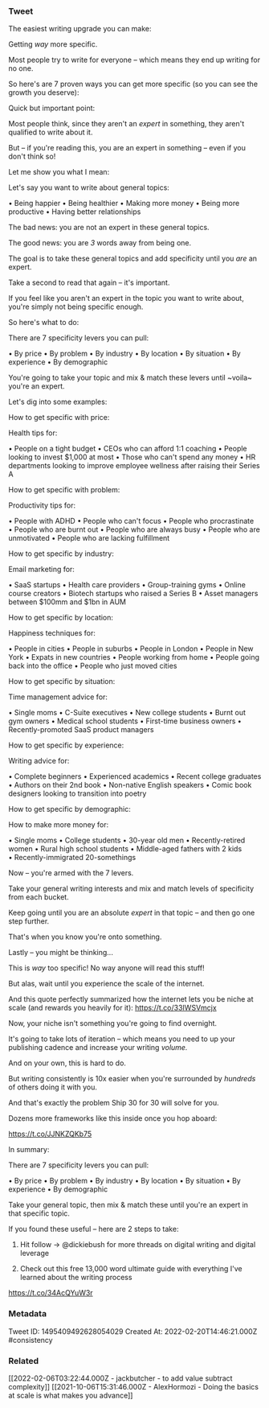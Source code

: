 ### Tweet
The easiest writing upgrade you can make:

Getting *way* more specific.

Most people try to write for everyone – which means they end up writing for no one.

So here's are 7 proven ways you can get more specific (so you can see the growth you deserve):

Quick but important point:

Most people think, since they aren't an *expert* in something, they aren't qualified to write about it.

But – if you're reading this, you are an expert in something – even if you don't think so!

Let me show you what I mean:

Let's say you want to write about general topics:

• Being happier
• Being healthier
• Making more money
• Being more productive
• Having better relationships

The bad news: you are not an expert in these general topics.

The good news: you are *3* words away from being one.

The goal is to take these general topics and add specificity until you *are* an expert.

Take a second to read that again – it's important.

If you feel like you aren't an expert in the topic you want to write about, you're simply not being specific enough.

So here's what to do:

There are 7 specificity levers you can pull:

• By price
• By problem
• By industry
• By location
• By situation
• By experience
• By demographic

You're going to take your topic and mix &amp; match these levers until ~voila~ you're an expert.

Let's dig into some examples:

How to get specific with price:

Health tips for:

• People on a tight budget
• CEOs who can afford 1:1 coaching
• People looking to invest $1,000 at most
• Those who can't spend any money
• HR departments looking to improve employee wellness after raising their Series A

How to get specific with problem:

Productivity tips for:

• People with ADHD
• People who can't focus
• People who procrastinate
• People who are burnt out
• People who are always busy
• People who are unmotivated
• People who are lacking fulfillment

How to get specific by industry:

Email marketing for:

• SaaS startups
• Health care providers
• Group-training gyms
• Online course creators
• Biotech startups who raised a Series B
• Asset managers between $100mm and $1bn in AUM

How to get specific by location:

Happiness techniques for:

• People in cities
• People in suburbs
• People in London
• People in New York
• Expats in new countries
• People working from home
• People going back into the office
• People who just moved cities

How to get specific by situation:

Time management advice for:

• Single moms
• C-Suite executives
• New college students
• Burnt out gym owners
• Medical school students
• First-time business owners
• Recently-promoted SaaS product managers

How to get specific by experience:

Writing advice for:

• Complete beginners
• Experienced academics
• Recent college graduates
• Authors on their 2nd book
• Non-native English speakers
• Comic book designers looking to transition into poetry

How to get specific by demographic:

How to make more money for:

• Single moms
• College students
• 30-year old men
• Recently-retired women
• Rural high school students
• Middle-aged fathers with 2 kids
• Recently-immigrated 20-somethings

Now – you're armed with the 7 levers. 

Take your general writing interests and mix and match levels of specificity from each bucket.

Keep going until you are an absolute *expert* in that topic – and then go one step further.

That's when you know you're onto something.

Lastly – you might be thinking... 

This is *way* too specific! No way anyone will read this stuff!

But alas, wait until you experience the scale of the internet. 

And this quote perfectly summarized how the internet lets you be niche at scale (and rewards you heavily for it): https://t.co/33IWSVmcjx

Now, your niche isn't something you're going to find overnight.

It's going to take lots of iteration – which means you need to up your publishing cadence and increase your writing *volume.*

And on your own, this is hard to do.

But writing consistently is 10x easier when you're surrounded by *hundreds* of others doing it with you.

And that's exactly the problem Ship 30 for 30 will solve for you.

Dozens more frameworks like this inside once you hop aboard: 

https://t.co/JJNKZQKb75

In summary: 

There are 7 specificity levers you can pull:

• By price
• By problem
• By industry
• By location
• By situation
• By experience
• By demographic

Take your general topic, then mix &amp; match these until you're an expert in that specific topic.

If you found these useful – here are 2 steps to take:

1. Hit follow → @dickiebush for more threads on digital writing and digital leverage

2. Check out this free 13,000 word ultimate guide with everything I've learned about the writing process

https://t.co/34AcQYuW3r

### Metadata
Tweet ID: 1495409492628054029
Created At: 2022-02-20T14:46:21.000Z
#consistency

### Related
[[2022-02-06T03:22:44.000Z - jackbutcher - to add value subtract complexity]]
[[2021-10-06T15:31:46.000Z - AlexHormozi - Doing the basics at scale is what makes you advance]]

